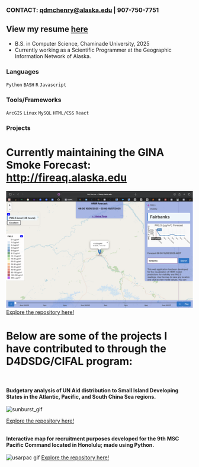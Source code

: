 ### CONTACT: qdmchenry@alaska.edu | 907-750-7751 <br>
## View my resume [here](Resume-3.pdf)
- B.S. in Computer Science, Chaminade University, 2025
- Currently working as a Scientific Programmer at the Geographic Information Network of Alaska.
### Languages <br>
`Python` `BASH` `R` `Javascript`  <br>
### Tools/Frameworks
`ArcGIS` `Linux` `MySQL` `HTML/CSS` `React` <br>
### Projects

# Currently maintaining the GINA Smoke Forecast: http://fireaq.alaska.edu <br>

![ss](https://github.com/QuinnMcHenry/FireAQ-Website/blob/25ee8233dea27934ff886141afc71afd3e26d9ba/site_screenshot.png)
[Explore the repository here!](https://github.com/QuinnMcHenry/FireAQ-Website)

# Below are some of the projects I have contributed to through the D4DSDG/CIFAL program:<br><br>
<b>Budgetary analysis of UN Aid distribution to Small Island Developing States in the Atlantic, Pacific, and South China Sea regions.</b><br><br>
![sunburst_gif](https://github.com/QuinnMcHenry/QuinnMcHenry/assets/113555832/848654f1-ea17-48e7-a369-17225407ef10) <br>

[Explore the repository here!](https://github.com/NSF-ALL-SPICE-Alliance/CIFAL-Honolulu-ROI-SIDS)<br><br>

<b>Interactive map for recruitment purposes developed for the 9th MSC Pacific Command located in Honolulu; made using Python.</b><br><br>
![usarpac gif](https://github.com/user-attachments/assets/42412dd0-a440-402b-af2d-dd4109ca4c14)
[Explore the repository here!](https://github.com/QuinnMcHenry/USARPAC_Map)<br><br>


